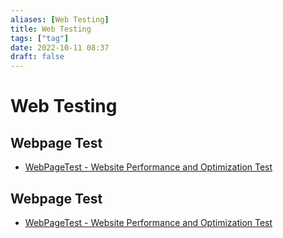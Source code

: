 ```yaml
---
aliases: [Web Testing]
title: Web Testing
tags: ["tag"]
date: 2022-10-11 08:37
draft: false
---
```


# Web Testing

## Webpage Test

- [WebPageTest - Website Performance and Optimization Test](https://www.webpagetest.org/)

## Webpage Test

- [WebPageTest - Website Performance and Optimization Test](https://www.webpagetest.org/webvitals)
